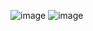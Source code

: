![image](https://github.com/xautik/3D-Cone-Loader/assets/106868727/b5b6fb9a-f65a-4a0e-bd23-4598dc638d03)
![image](https://github.com/xautik/3D-Cone-Loader/assets/106868727/f43ee5f8-2099-4608-a670-29bba5553613)
